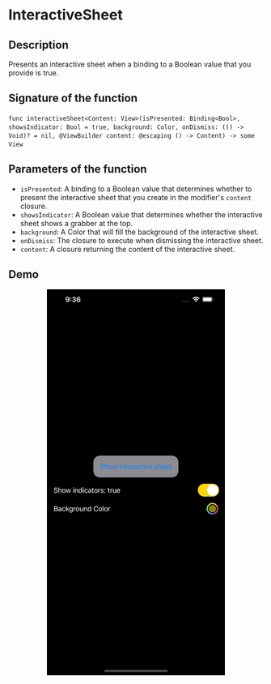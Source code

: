 # InteractiveSheet

## Description 
Presents an interactive sheet when a binding to a Boolean value that you provide is true.

## Signature of the function 
`func interactiveSheet<Content: View>(isPresented: Binding<Bool>, showsIndicator: Bool = true, background: Color, onDismiss: (() -> Void)? = nil, @ViewBuilder content: @escaping () -> Content) -> some View`

## Parameters of the function
- `isPresented`: A binding to a Boolean value that determines whether to present the interactive sheet that you create in the modifier's `content` closure.
- `showsIndicator`: A Boolean value that determines whether the interactive sheet shows a grabber at the top.
- `background`: A Color that will fill the background of the interactive sheet.
- `onDismiss`: The closure to execute when dismissing the interactive sheet.
- `content`: A closure returning the content of the interactive sheet.

## Demo
<p align="center">
	<img src="/Documentation/Assets/InteractiveSheet.gif">
</p>